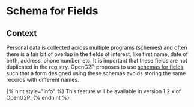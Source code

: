 # Schema for Fields

## Context

Personal data is collected across multiple programs (schemes) and often there is a fair bit of overlap in the fields of interest, like first name, date of birth, address, phone number, etc. It is important that these fields are not duplicated in the registry. OpenG2P proposes to use [schemas for fields](https://schema.org/) such that a form designed using these schemas avoids storing the same records with different names.&#x20;

{% hint style="info" %}
This feature will be available in version 1.2.x of OpenG2P.
{% endhint %}
